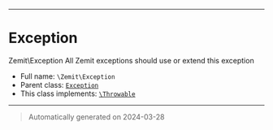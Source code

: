***

# Exception

Zemit\Exception
All Zemit exceptions should use or extend this exception



* Full name: `\Zemit\Exception`
* Parent class: [`Exception`](../Exception.md)
* This class implements:
[`\Throwable`](../Throwable.md)






***
> Automatically generated on 2024-03-28
